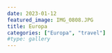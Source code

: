 ```yaml
---
date: 2023-01-12
featured_image: IMG_0808.JPG
title: Europa
categories: ["Europa", "travel"]
#type: gallery
---
```

